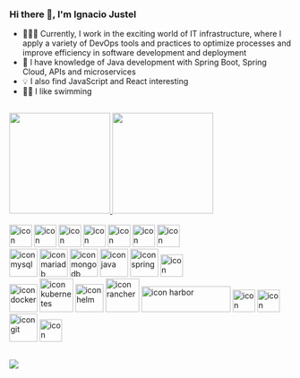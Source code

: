 ### Hi there 👋, I'm Ignacio Justel
- 👨🏻‍💻 Currently, I work in the exciting world of IT infrastructure, where I apply a variety of DevOps tools and practices to optimize processes and improve efficiency in software development and deployment
- 🌱 I have knowledge of Java development with Spring Boot, Spring Cloud, APIs and microservices
- 💡 I also find JavaScript and React interesting
- 🏊‍♂️ I like swimming

##
<div> 
  <a href="https://github.com/NachoJ12">
  <img height="180em" src="https://github-readme-stats.vercel.app/api?username=NachoJ12&show_icons=true&theme=tokyonight&include_all_commits=true&count_private=true" />
  <img height="180em" src="https://github-readme-stats.vercel.app/api/top-langs/?username=NachoJ12&layout=compact&langs_count=6&theme=tokyonight" />
</div>
  
<div style="display: inline-block"><br>
  <img src="https://cdn.jsdelivr.net/gh/devicons/devicon/icons/html5/html5-original.svg" width="40px" height="40px" alt="icon html5"/>
  <img src="https://cdn.jsdelivr.net/gh/devicons/devicon/icons/css3/css3-original.svg" width="40px" height="40px" alt="icon css3" />
  <img src="https://cdn.jsdelivr.net/gh/devicons/devicon/icons/sass/sass-original.svg" width="40px" height="40px" alt="icon sass" />
  <img src="https://cdn.jsdelivr.net/gh/devicons/devicon/icons/bootstrap/bootstrap-original-wordmark.svg" width="40px" height="40px" alt="icon bootstrap"/>
  <img src="https://cdn.jsdelivr.net/gh/devicons/devicon/icons/javascript/javascript-original.svg" width="40px" height="40px" alt="icon javascript" />
  <img src="https://cdn.jsdelivr.net/gh/devicons/devicon/icons/react/react-original.svg" width="40px" height="40px" alt="icon react"/>
  <img src="https://cdn.jsdelivr.net/gh/devicons/devicon/icons/figma/figma-original.svg" width="40px" height="40px" alt="icon figma"/>
  
  <br>
  <img src="https://cdn.jsdelivr.net/gh/devicons/devicon/icons/mysql/mysql-original-wordmark.svg" width="50px" height="50px" alt="icon mysql"/>
  <img src="https://cdn.jsdelivr.net/gh/devicons/devicon@latest/icons/mariadb/mariadb-original-wordmark.svg" width="50px" height="50px" alt="icon mariadb"/>
  <img src="https://cdn.jsdelivr.net/gh/devicons/devicon/icons/mongodb/mongodb-original-wordmark.svg" width="50px" height="50px" alt="icon mongodb"/>
  <img src="https://cdn.jsdelivr.net/gh/devicons/devicon/icons/java/java-original-wordmark.svg" width="50px" height="50px" alt="icon java"/>
  <img src="https://cdn.jsdelivr.net/gh/devicons/devicon/icons/spring/spring-original-wordmark.svg" width="50px" height="50px" alt="icon spring"/>
  <img src="https://www.vectorlogo.zone/logos/getpostman/getpostman-icon.svg" width="40px" height="40px" alt="icon postman"/>

  <br>
  <img src="https://cdn.jsdelivr.net/gh/devicons/devicon/icons/docker/docker-original-wordmark.svg" width="50px" height="50px" alt="icon docker" />
  <img src="https://cdn.jsdelivr.net/gh/devicons/devicon@latest/icons/kubernetes/kubernetes-original-wordmark.svg" width="60px" height="60px"  alt="icon kubernetes" />
  <img src="https://cdn.jsdelivr.net/gh/devicons/devicon@latest/icons/helm/helm-original.svg" width="50px" height="50px"  alt="icon helm"/>
  <img src="https://cdn.jsdelivr.net/gh/devicons/devicon@latest/icons/rancher/rancher-plain-wordmark.svg" width="60px" height="60px"  alt="icon rancher" />
  <img src=https://raw.githubusercontent.com/goharbor/website/master/docs/img/readme/harbor_logo.png width="159.3px" height="45.3px" alt="icon harbor" />
  <img src="https://cdn.jsdelivr.net/gh/devicons/devicon@latest/icons/putty/putty-original.svg" width="40px" height="40px"  alt="icon putty" />
  <img src="https://cdn.jsdelivr.net/gh/devicons/devicon@latest/icons/linux/linux-original.svg" width="40px" height="40px"  alt="icon linux" />
  <img src="https://cdn.jsdelivr.net/gh/devicons/devicon/icons/git/git-plain-wordmark.svg" width="50px" height="50px" alt="icon git"/>
  <img src="https://cdn.jsdelivr.net/gh/devicons/devicon/icons/gitlab/gitlab-original-wordmark.svg" width="40px" height="40px" alt="icon gitlab" />

</div>

  ##
  
<div> 
  <a href="https://www.linkedin.com/in/nachojustel/" target="_blank"><img src="https://img.shields.io/badge/LinkedIn-0077B5?style=for-the-badge&logo=linkedin&logoColor=white">
  </a>
</div>  

<!--
**NachoJ12/NachoJ12** is a ✨ _special_ ✨ repository because its `README.md` (this file) appears on your GitHub profile.

Here are some ideas to get you started:

- 🔭 I’m currently working on ...
- 🌱 I’m currently learning ...
- 👯 I’m looking to collaborate on ...
- 🤔 I’m looking for help with ...
- 💬 Ask me about ...
- 📫 How to reach me: ...
- 😄 Pronouns: ...
- ⚡ Fun fact: ...
-->
